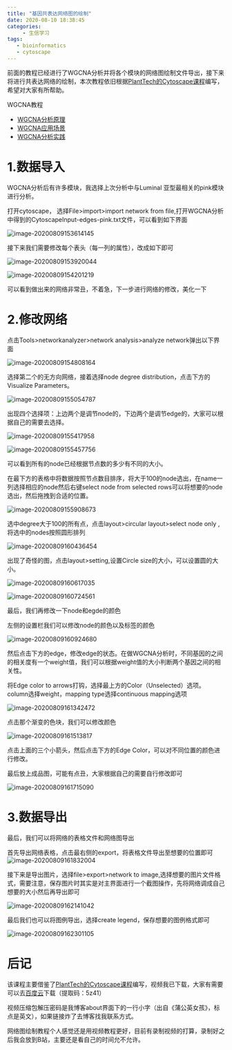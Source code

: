 ```yaml
---
title: "基因共表达网络图的绘制"
date: 2020-08-10 18:38:45
categories:
     - 生信学习
tags:
   - bioinformatics
   - cytoscape
---
```




前面的教程已经进行了WGCNA分析并将各个模块的网络图绘制文件导出，接下来将进行共表达网络的绘制，本次教程依旧根据[PlantTech的Cytoscape课程](https://ke.qq.com/course/858014)编写，希望对大家有所帮助。

WGCNA教程

* [WGCNA分析原理](https://www.zhouxiaozhao.cn/2020/08/03/WGCNA1/)
* [WGCNA应用场景](https://www.zhouxiaozhao.cn/2020/08/05/WGCNA2/)
* [WGCNA分析实践](https://www.zhouxiaozhao.cn/2020/08/08/WGCNA3/)

# 1.数据导入

WGCNA分析后有许多模块，我选择上次分析中与Luminal 亚型最相关的pink模块进行分析。

打开cytoscape， 选择File>import>import network from file,打开WGCNA分析中得到的CytoscapeInput-edges-pink.txt文件，可以看到如下界面

![image-20200809153614145](\img\posts\2020.8.10\image-20200809153614145.png)

接下来我们需要修改每个表头（每一列的属性），改成如下即可

![image-20200809153920044](\img\posts\2020.8.10\image-20200809153920044.png)



![image-20200809154201219](\img\posts\2020.8.10\image-20200809154201219.png)

可以看到做出来的网络非常丑，不着急，下一步进行网络的修改，美化一下

# 2.修改网络

点击Tools>networkanalyzer>network analysis>analyze network弹出以下界面

![image-20200809154808164](\img\posts\2020.8.10\image-20200809154808164.png)

选择第二个的无方向网络，接着选择node degree distribution，点击下方的Visualize Parameters。

![image-20200809155054787](\img\posts\2020.8.10\image-20200809155054787.png)

出现四个选择项：上边两个是调节node的，下边两个是调节edge的，大家可以根据自己的需要去选择。

![image-20200809155417958](\img\posts\2020.8.10\image-20200809155417958.png)

![image-20200809155457756](\img\posts\2020.8.10\image-20200809155457756.png)

可以看到所有的node已经根据节点数的多少有不同的大小。

在最下方的表格中将数据按照节点数目排序，将大于100的node选出，在name一列选择相应的node然后右键select node from selected rows可以将想要的node选出，然后拖拽到合适的位置。

![image-20200809155908673](\img\posts\2020.8.10\image-20200809155908673.png)

选中degree大于100的所有点，点击layout>circular layout>select node only ,将选中的nodes按照圆形排列

![image-20200809160436454](\img\posts\2020.8.10\image-20200809160436454.png)

出现了奇怪的图，点击layout>setting,设置Circle size的大小，可以设置圆的大小。

![image-20200809160617035](\img\posts\2020.8.10\image-20200809160617035.png)

![image-20200809160724561](\img\posts\2020.8.10\image-20200809160724561.png)

最后，我们再修改一下node和egde的颜色

左侧的设置栏我们可以修改node的颜色以及标签的颜色

![image-20200809160924680](\img\posts\2020.8.10\image-20200809160924680.png)

然后点击下方的edge，修改edge的状态。在做WGCNA分析时，不同基因的之间的相关度有一个weight值，我们可以根据weight值的大小判断两个基因之间的相关性。

将Edge color to arrows打钩，选择最上方的Color（Unselected）选项。column选择weight，mapping type选择continuous mapping选项

![image-20200809161342472](\img\posts\2020.8.10\image-20200809161342472.png)

点击那个渐变的色块，我们可以修改颜色

![image-20200809161513817](\img\posts\2020.8.10\image-20200809161513817.png)

点击上面的三个小箭头，然后点击下方的Edge Color，可以对不同位置的颜色进行修改。

最后放上成品图，可能有点丑，大家根据自己的需要自行修改即可

![image-20200809161715090](\img\posts\2020.8.10\image-20200809161715090.png)

# 3.数据导出

最后，我们可以将网络的表格文件和网络图导出

首先导出网络表格，点击最右侧的export，将表格文件导出至想要的位置即可![image-20200809161832004](\img\posts\2020.8.10\image-20200809161832004.png)

接下来是导出图片，选择file>export>network to image,选择想要的图片文件格式，需要注意，保存图片时其实是对主界面进行一个截图操作，先将网络调成自己想要的大小然后再导出即可

![image-20200809162141042](\img\posts\2020.8.10\image-20200809162141042.png)

最后我们也可以将图例导出，选择create legend，保存想要的图例格式即可

![image-20200809162301105](\img\posts\2020.8.10\image-20200809162301105.png)

# 后记

该课程主要借鉴了[PlantTech的Cytoscape课程](https://ke.qq.com/course/858014)编写，视频我已下载，大家有需要可以去[百度云](https://pan.baidu.com/s/15IxHHWJ7t1uvhc8QSVykEQ)下载（提取码：5z41）

视频压缩包解压密码是我博客about界面下的一行小字（出自《蒲公英女孩》，标点是英文），如果链接炸了去博客找我联系方式。

网络图绘制教程个人感觉还是用视频教程更好，目前有录制视频的打算，录制好之后我会放到B站，主要还是看自己的时间允不允许。
